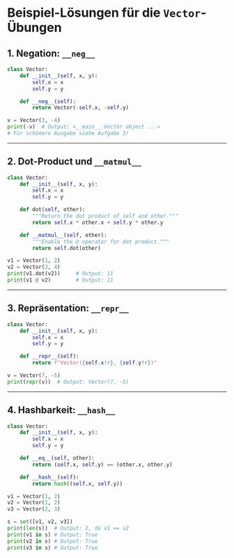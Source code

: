 # Beispiel-Lösungen für die `Vector`-Übungen

## 1. Negation: `__neg__`

```python
class Vector:
    def __init__(self, x, y):
        self.x = x
        self.y = y

    def __neg__(self):
        return Vector(-self.x, -self.y)

v = Vector(3, -4)
print(-v)  # Output: <__main__.Vector object ...>
# Für schönere Ausgabe siehe Aufgabe 3!
```

---

## 2. Dot-Product und `__matmul__`

```python
class Vector:
    def __init__(self, x, y):
        self.x = x
        self.y = y

    def dot(self, other):
        """Return the dot product of self and other."""
        return self.x * other.x + self.y * other.y

    def __matmul__(self, other):
        """Enable the @ operator for dot product."""
        return self.dot(other)

v1 = Vector(1, 2)
v2 = Vector(3, 4)
print(v1.dot(v2))     # Output: 11
print(v1 @ v2)        # Output: 11
```

---

## 3. Repräsentation: `__repr__`

```python
class Vector:
    def __init__(self, x, y):
        self.x = x
        self.y = y

    def __repr__(self):
        return f"Vector({self.x!r}, {self.y!r})"

v = Vector(7, -5)
print(repr(v))  # Output: Vector(7, -5)
```

---

## 4. Hashbarkeit: `__hash__`

```python
class Vector:
    def __init__(self, x, y):
        self.x = x
        self.y = y

    def __eq__(self, other):
        return (self.x, self.y) == (other.x, other.y)

    def __hash__(self):
        return hash((self.x, self.y))

v1 = Vector(1, 2)
v2 = Vector(1, 2)
v3 = Vector(2, 3)

s = set([v1, v2, v3])
print(len(s))  # Output: 2, da v1 == v2
print(v1 in s) # Output: True
print(v2 in s) # Output: True
print(v3 in s) # Output: True
```
